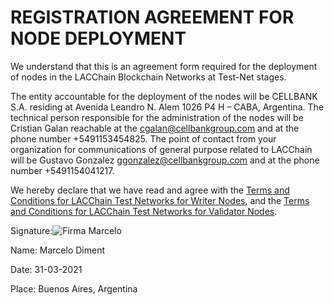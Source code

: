 # REGISTRATION AGREEMENT FOR NODE DEPLOYMENT

We understand that this is an agreement form required for the deployment of nodes in the LACChain Blockchain Networks at Test-Net stages.

The entity accountable for the deployment of the nodes will be CELLBANK S.A. residing at Avenida Leandro N. Alem 1026 P4 H – CABA, Argentina. The technical person responsible for the administration of the nodes will be Cristian Galan reachable at the cgalan@cellbankgroup.com and at the phone number +5491153454825. The point of contact from your organization for communications of general purpose related to LACChain will be Gustavo Gonzalez ggonzalez@cellbankgroup.com and at the phone number +5491154041217. 

We hereby declare that we have read and agree with the [Terms and Conditions for LACChain Test Networks for Writer Nodes](https://github.com/lacchain/pantheon-network/blob/master/TERMS_AND_COND_WRITER_NODE.md), and the [Terms and Conditions for LACChain Test Networks for Validator Nodes](https://github.com/lacchain/pantheon-network/blob/master/TERMS_AND_COND_VAL_NODE.md).  

Signature:![Firma Marcelo](https://user-images.githubusercontent.com/81701513/113173722-11318980-9220-11eb-9553-749d409b85b9.png)


Name: Marcelo Diment 

Date: 31-03-2021

Place: Buenos Aires, Argentina
